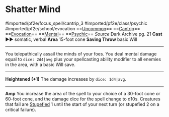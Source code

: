 # Shatter Mind
#imported/pf2e/focus_spell/cantrip_3 #imported/pf2e/class/psychic #imported/pf2e/school/evocation 
==[Uncommon](uncommon.md)== ==[Cantrip](cantrip.md)== ==[Evocation](evocation.md)== ==[Mental](mental.md)== ==[Psychic](../../../Traits/Psychic.md)==
*Source* Dark Archive pg. 21
**Cast** ►► somatic, verbal
**Area** 15-foot cone
**Saving Throw** basic Will

---
You telepathically assail the minds of your foes. You deal mental damage equal to `dice: 2d4|avg` plus your spellcasting ability modifier to all enemies in the area, with a basic Will save.

<hr>

**Heightened (+1)** The damage increases by `dice: 1d4|avg`.

<hr>

**Amp** You increase the area of the spell to your choice of a 30-foot cone or 60-foot cone, and the damage dice for the spell change to d10s. Creatures that fail are [Stupefied](../../../Conditions/Stupefied.md) 1 until the start of your next turn (or stupefied 2 on a critical failure).